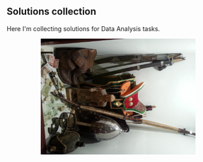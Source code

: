 ## Solutions collection

Here I'm collecting solutions for Data Analysis tasks.

<p align="center"; image-orientation: 90deg>
  <img src="https://github.com/Filareth2015/Solutions-collection/blob/master/20130906_203739_5.jpg" width="350"/>
</p>
